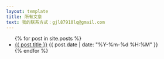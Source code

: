 ```yaml
---
layout: template
title: 所有文章
text: 我的联系方式：gjl87910lq@gmail.com 
---
```

<ul>
	{% for post in site.posts %}
	<li>
	<a href="{{ site.baseurl }}{{ post.url }}">{{ post.title }}</a>
	<span>{{ post.date | date: "%Y-%m-%d %H:%M" }}</span>
	</li>
	{% endfor %}
</ul>